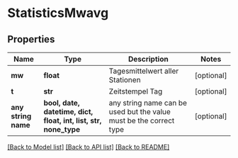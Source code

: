 # StatisticsMwavg


## Properties
Name | Type | Description | Notes
------------ | ------------- | ------------- | -------------
**mw** | **float** | Tagesmittelwert aller Stationen | [optional] 
**t** | **str** | Zeitstempel Tag | [optional] 
**any string name** | **bool, date, datetime, dict, float, int, list, str, none_type** | any string name can be used but the value must be the correct type | [optional]

[[Back to Model list]](../README.md#documentation-for-models) [[Back to API list]](../README.md#documentation-for-api-endpoints) [[Back to README]](../README.md)


